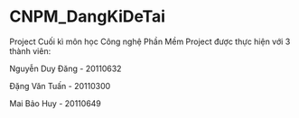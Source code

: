 # CNPM_DangKiDeTai
Project Cuối kì môn học Công nghệ Phần Mềm
Project được thực hiện với 3 thành viên:

Nguyễn Duy Đăng - 20110632

Đặng Văn Tuấn - 20110300

Mai Bảo Huy - 20110649
